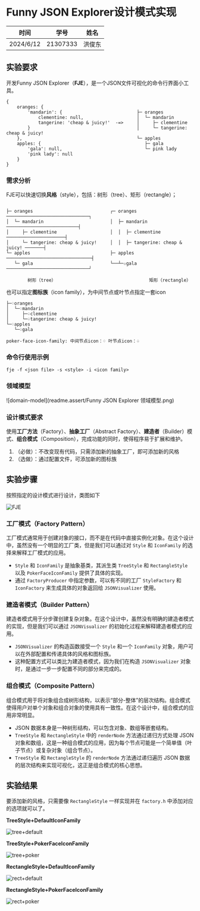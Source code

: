 # Funny JSON Explorer设计模式实现

| 时间      | 学号     | 姓名   |
| --------- | -------- | ------ |
| 2024/6/12 | 21307333 | 洪俊东 |

## 实验要求

开发Funny JSON Explorer（**FJE**），是一个JSON文件可视化的命令行界面小工具。

```
{
    oranges: {
        'mandarin': {                            ├─ oranges
            clementine: null,                    │  └─ mandarin
            tangerine: 'cheap & juicy!'  -=>     │     ├─ clementine
        }                                        │     └─ tangerine: cheap & juicy!
    },                                           └─ apples
    apples: {                                       ├─ gala
        'gala': null,                               └─ pink lady
        'pink lady': null
    }
}
````
### 需求分析

FJE可以快速切换**风格**（style），包括：树形（tree）、矩形（rectangle）；

```

├─ oranges                             ┌─ oranges ───────────────────────────────┐
│  └─ mandarin                         │  ├─ mandarin ───────────────────────────┤
│     ├─ clementine                    │  │  ├─ clementine ──────────────────────┤
│     └─ tangerine: cheap & juicy!     │  │  ├─ tangerine: cheap & juicy! ───────┤
└─ apples                              ├─ apples ────────────────────────────────┤
   └─ gala                             └──┴─✩gala ───────────────────────────────┘

        树形（tree）                                   矩形（rectangle）
````

也可以指定**图标族**（icon family），为中间节点或叶节点指定一套icon

```
├─♢oranges                                 
│  └─♢mandarin                             
│     ├─♤clementine                        
│     └─♤tangerine: cheap & juicy!    
└─♢apples                                  
   └─♤gala                                 

poker-face-icon-family: 中间节点icon：♢ 叶节点icon：♤                 
```
### 命令行使用示例

```shell
fje -f <json file> -s <style> -i <icon family>
```

### 领域模型

![domain-model](readme.assert/Funny JSON Explorer 领域模型.png)

### 设计模式要求
使用**工厂方法**（Factory）、**抽象工厂**（Abstract Factory）、**建造者**（Builder）模式、**组合模式**（Composition），完成功能的同时，使得程序易于扩展和维护。
1. （必做）：不改变现有代码，只需添加新的抽象工厂，即可添加新的风格
2. （选做）：通过配置文件，可添加新的图标族

## 实验步骤

按照指定的设计模式进行设计，类图如下

![FJE](readme.assert/FJE.jpg)

### 工厂模式（Factory Pattern）

工厂模式通常用于创建对象的接口，而不是在代码中直接实例化对象。在这个设计中，虽然没有一个明显的工厂类，但是我们可以通过对 `Style` 和 `IconFamily` 的选择来解释工厂模式的应用。

- `Style` 和 `IconFamily` 是抽象基类，其派生类 `TreeStyle` 和 `RectangleStyle` 以及 `PokerFaceIconFamily` 提供了具体的实现。
- 通过 `FactoryProducer` 中指定参数，可以有不同的工厂 `StyleFactory` 和 `IconFactory` 来生成具体的对象返回给 `JSONVisualizer` 使用。

### 建造者模式（Builder Pattern）

建造者模式用于分步骤创建复杂对象。在这个设计中，虽然没有明确的建造者模式的实现，但是我们可以通过 `JSONVisualizer` 的初始化过程来解释建造者模式的应用。

- `JSONVisualizer` 的构造函数接受一个 `Style` 和一个 `IconFamily` 对象，用户可以在外部配置和传递具体的风格和图标族。
- 这种配置方式可以类比为建造者模式，因为我们在构造 `JSONVisualizer` 对象时，是通过一步一步配置不同的部分来完成的。

### 组合模式（Composite Pattern）

组合模式用于将对象组合成树形结构，以表示“部分-整体”的层次结构。组合模式使得用户对单个对象和组合对象的使用具有一致性。在这个设计中，组合模式的应用非常明显。

- JSON 数据本身是一种树形结构，可以包含对象、数组等嵌套结构。
- `TreeStyle` 和 `RectangleStyle` 中的 `renderNode` 方法通过递归方式处理 JSON 对象和数组，这是一种组合模式的应用，因为每个节点可能是一个简单值（叶子节点）或复杂对象（组合节点）。
- `TreeStyle` 和 `RectangleStyle` 的 `renderNode` 方法通过递归遍历 JSON 数据的层次结构来实现可视化，这正是组合模式的核心思想。

## 实验结果

要添加新的风格，只需要像 `RectangleStyle` 一样实现并在 `factory.h` 中添加对应的选项就可以了。

**TreeStyle+DefaultIconFamily**

![tree+default](readme.assert\tree+default.png)

**TreeStyle+PokerFaceIconFamily**

![tree+poker](readme.assert\tree+poker.png)

**RectangleStyle+DefaultIconFamily**

![rect+default](readme.assert\rect+default.png)

**RectangleStyle+PokerFaceIconFamily**

![rect+poker](readme.assert\rect+poker.png)




